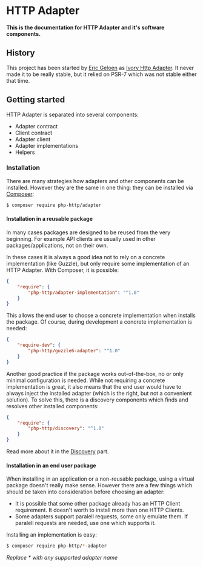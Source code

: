 # HTTP Adapter

**This is the documentation for HTTP Adapter and it's software components.**


## History

This project has been started by [Eric Geloen](https://github.com/egeloen) as [Ivory Http Adapter](https://github.com/egeloen/ivory-http-adapter). It never made it to be really stable, but it relied on PSR-7 which was not stable either that time.


## Getting started

HTTP Adapter is separated into several components:

- Adapter contract
- Client contract
- Adapter client
- Adapter implementations
- Helpers


### Installation

There are many strategies how adapters and other components can be installed. However they are the same in one thing: they can be installed via [Composer](http://getcomposer.org/):

``` bash
$ composer require php-http/adapter
```


#### Installation in a reusable package

In many cases packages are designed to be reused from the very beginning. For example API clients are usually used in other packages/applications, not on their own.

In these cases it is always a good idea not to rely on a concrete implementation (like Guzzle), but only require some implementation of an HTTP Adapter. With Composer, it is possible:

``` json
{
    "require": {
        "php-http/adapter-implementation": "^1.0"
    }
}
```

This allows the end user to choose a concrete implementation when installs the package. Of course, during development a concrete implementation is needed:


``` json
{
    "require-dev": {
        "php-http/guzzle6-adapter": "^1.0"
    }
}
```


Another good practice if the package works out-of-the-box, no or only minimal configuration is needed. While not requiring a concrete implementation is great, it also means that the end user would have to always inject the installed adapter (which is the right, but not a convenient solution). To solve this, there is a discovery components which finds and resolves other installed components:

``` json
{
    "require": {
        "php-http/discovery": "^1.0"
    }
}
```

Read more about it in the [Discovery](discovery.md) part.


#### Installation in an end user package

When installing in an application or a non-reusable package, using a virtual package doesn't really make sense. However there are a few things which should be taken into consideration before choosing an adapter:

- It is possible that some other package already has an HTTP Client requirement. It doesn't worth to install more than one HTTP Clients.
- Some adapters support paralell requests, some only emulate them. If paralell requests are needed, use one which supports it.

Installing an implementation is easy:

``` bash
$ composer require php-http/*-adapter
```

_Replace * with any supported adapter name_
